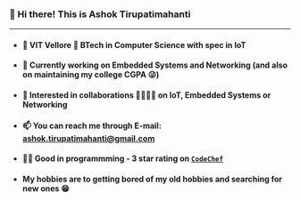 ### 👋 Hi there! This is Ashok Tirupatimahanti
---
- #### 🏫 VIT Vellore 📖 BTech in Computer Science with spec in IoT
- #### 🔭 Currently working on Embedded Systems and Networking (and also on maintaining my college CGPA 😜)
- #### 👯 Interested in collaborations 🫱🏻‍🫲🏻 on IoT, Embedded Systems or Networking
- #### 📫 You can reach me through E-mail: ashok.tirupatimahanti@gmail.com
- #### 👨‍💻 Good in programmming - 3 star rating on [`CodeChef`](https://www.codechef.com/users/hash_oak)
- #### My hobbies are to getting bored of my old hobbies and searching for new ones 😁

<!--
- 🔭 I’m currently working on ...
- 🌱 I’m currently learning ...
- 👯 I’m looking to collaborate on ...
- 🤔 I’m looking for help with ...
- 💬 Ask me about ...
- 📫 How to reach me: ...
- 😄 Pronouns: ...
- ⚡ Fun fact: ...
-->
